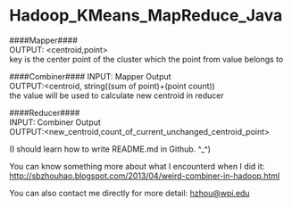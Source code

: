 Hadoop_KMeans_MapReduce_Java
============================
####Mapper####    
OUTPUT: <centroid,point>     
key is the center point of the cluster which the point from value belongs to     

####Combiner####
INPUT: Mapper Output    
OUTPUT:<centroid, string((sum of point)+(point count))    
the value will be used to calculate new centroid in reducer   

####Reducer####   
INPUT: Combiner Output   
OUTPUT:<new_centroid,count_of_current_unchanged_centroid_point>   

(I should learn how to write README.md in Github. ^_^)     

You can know something more about what I encounterd when I did it:    
http://sbzhouhao.blogspot.com/2013/04/weird-combiner-in-hadoop.html

You can also contact me directly for more detail: hzhou@wpi.edu 
